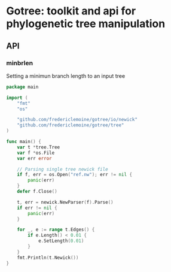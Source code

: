 # Gotree: toolkit and api for phylogenetic tree manipulation

## API

### minbrlen

Setting a minimun branch length to an input tree
```go
package main

import (
	"fmt"
	"os"

	"github.com/fredericlemoine/gotree/io/newick"
	"github.com/fredericlemoine/gotree/tree"
)

func main() {
	var t *tree.Tree
	var f *os.File
	var err error

	// Parsing single tree newick file
	if f, err = os.Open("ref.nw"); err != nil {
		panic(err)
	}
	defer f.Close()

	t, err = newick.NewParser(f).Parse()
	if err != nil {
		panic(err)
	}

	for _, e := range t.Edges() {
		if e.Length() < 0.01 {
			e.SetLength(0.01)
		}
	}
	fmt.Println(t.Newick())
}
```
